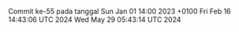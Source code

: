 Commit ke-55 pada tanggal Sun Jan 01 14:00 2023 +0100
Fri Feb 16 14:43:06 UTC 2024
Wed May 29 05:43:14 UTC 2024
